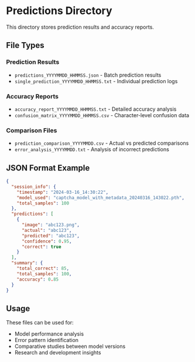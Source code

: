 # Predictions Directory

This directory stores prediction results and accuracy reports.

## File Types

### Prediction Results

- `predictions_YYYYMMDD_HHMMSS.json` - Batch prediction results
- `single_prediction_YYYYMMDD_HHMMSS.txt` - Individual prediction logs

### Accuracy Reports

- `accuracy_report_YYYYMMDD_HHMMSS.txt` - Detailed accuracy analysis
- `confusion_matrix_YYYYMMDD_HHMMSS.csv` - Character-level confusion data

### Comparison Files

- `prediction_comparison_YYYYMMDD.csv` - Actual vs predicted comparisons
- `error_analysis_YYYYMMDD.txt` - Analysis of incorrect predictions

## JSON Format Example

```json
{
  "session_info": {
    "timestamp": "2024-03-16_14:30:22",
    "model_used": "captcha_model_with_metadata_20240316_143022.pth",
    "total_samples": 100
  },
  "predictions": [
    {
      "image": "abc123.png",
      "actual": "abc123",
      "predicted": "abc123",
      "confidence": 0.95,
      "correct": true
    }
  ],
  "summary": {
    "total_correct": 85,
    "total_samples": 100,
    "accuracy": 0.85
  }
}
```

## Usage

These files can be used for:

- Model performance analysis
- Error pattern identification
- Comparative studies between model versions
- Research and development insights
